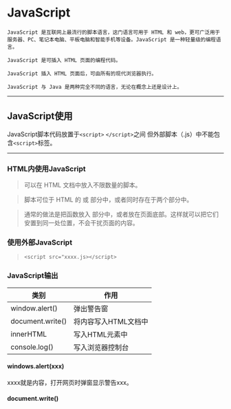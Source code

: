 
# JavaScript


`JavaScript 是互联网上最流行的脚本语言，这门语言可用于 HTML 和 web，更可广泛用于服务器、PC、笔记本电脑、平板电脑和智能手机等设备。JavaScript 是一种轻量级的编程语言。`

`JavaScript 是可插入 HTML 页面的编程代码。`

`JavaScript 插入 HTML 页面后，可由所有的现代浏览器执行。`

`JavaScript 与 Java 是两种完全不同的语言，无论在概念上还是设计上。`

____
## JavaScript使用
JavaScript脚本代码放置于`<script>` `</script>`之间
但外部脚本（.js）中不能包含`<script>`标签。

___
### HTML内使用JavaScript
>可以在 HTML 文档中放入不限数量的脚本。

>脚本可位于 HTML 的 <body> 或 <head> 部分中，或者同时存在于两个部分中。

>通常的做法是把函数放入 <head> 部分中，或者放在页面底部。这样就可以把它们安置到同一处位置，不会干扰页面的内容。

### 使用外部JavaScript

>`<script src="xxxx.js></script>`

### JavaScript输出

|类别|作用|
|---|---|
|window.alert()|弹出警告窗|
|document.write()|将内容写入HTML文档中|
|innerHTML|写入HTML元素中|
|console.log()|写入浏览器控制台|

#### windows.alert(xxx)
xxxx就是内容，打开网页时弹窗显示警告xxx。

#### document.write()

